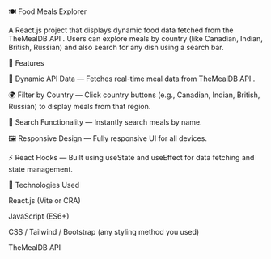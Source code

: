 🍽️ Food Meals Explorer

A React.js project that displays dynamic food data fetched from the TheMealDB API
.
Users can explore meals by country (like Canadian, Indian, British, Russian) and also search for any dish using a search bar.

🚀 Features

🔄 Dynamic API Data — Fetches real-time meal data from TheMealDB API
.

🌍 Filter by Country — Click country buttons (e.g., Canadian, Indian, British, Russian) to display meals from that region.

🔎 Search Functionality — Instantly search meals by name.

🖼️ Responsive Design — Fully responsive UI for all devices.

⚡ React Hooks — Built using useState and useEffect for data fetching and state management.

🧰 Technologies Used

React.js (Vite or CRA)

JavaScript (ES6+)

CSS / Tailwind / Bootstrap (any styling method you used)

TheMealDB API
